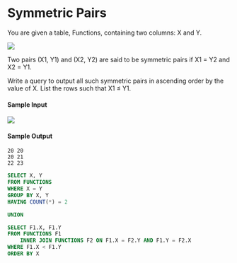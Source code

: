 # Symmetric Pairs

You are given a table, Functions, containing two columns: X and Y.

<img src="https://s3.amazonaws.com/hr-challenge-images/12892/1443818798-51909e977d-1.png">

Two pairs (X1, Y1) and (X2, Y2) are said to be symmetric pairs if X1 = Y2 and X2 = Y1.

Write a query to output all such symmetric pairs in ascending order by the value of X. List the rows such that X1 ≤ Y1.

#### Sample Input

<img src="https://s3.amazonaws.com/hr-challenge-images/12892/1443818693-b384c24e35-2.png">

#### Sample Output

```
20 20
20 21
22 23
```


```SQL
SELECT X, Y
FROM FUNCTIONS
WHERE X = Y
GROUP BY X, Y
HAVING COUNT(*) = 2

UNION

SELECT F1.X, F1.Y
FROM FUNCTIONS F1
    INNER JOIN FUNCTIONS F2 ON F1.X = F2.Y AND F1.Y = F2.X
WHERE F1.X < F1.Y
ORDER BY X
```